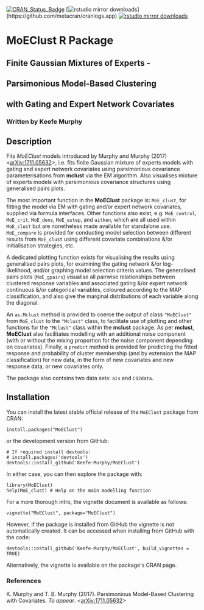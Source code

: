 [![CRAN_Status_Badge](https://www.r-pkg.org/badges/version/MoEClust)](https://cran.r-project.org/package=MoEClust)
[![rstudio mirror downloads](https://cranlogs.r-pkg.org/badges/MoEClust?)](https://github.com/metacran/cranlogs.app)
[![rstudio mirror downloads](https://cranlogs.r-pkg.org/badges/grand-total/MoEClust?color=82b4e8)](https://github.com/metacran/cranlogs.app)

# MoEClust R Package
## Finite Gaussian Mixtures of Experts - 
## Parsimonious Model-Based Clustering 
## with Gating and Expert Network Covariates
### Written by Keefe Murphy

## Description

Fits _MoEClust_ models introduced by Murphy and Murphy (2017) <[arXiv:1711.05632](https://arxiv.org/abs/1711.05632)>, i.e. fits finite Gaussian mixture of experts models with gating and expert network covariates using parsimonious covariance parameterisations from __mclust__ via the EM algorithm. Also visualises mixture of experts models with parsimonious covariance structures using generalised pairs plots.

The most important function in the __MoEClust__ package is: `MoE_clust`, for fitting the model via EM with gating and/or expert network covariates, supplied via formula interfaces. Other functions also exist, e.g. `MoE_control`, `MoE_crit`, `MoE_dens`, `MoE_estep`, and `aitken`, which are all used within `MoE_clust` but are nonetheless made available for standalone use. `MoE_compare` is provided for conducting model selection between different results from `MoE_clust` using different covariate combinations &/or initialisation strategies, etc.

A dedicated plotting function exists for visualising the results using generalised pairs plots, for examining the gating network &/or log-likelihood, and/or graphing model selection criteria values. The generalised pairs plots (`MoE_gpairs`) visualise all pairwise relationships between clustered response variables and associated gating &/or expert network continuous &/or categorical variables, coloured according to the MAP classification, and also give the marginal distributions of each variable along the diagonal.

An `as.Mclust` method is provided to coerce the output of class `"MoEClust"` from `MoE_clust` to the `"Mclust"` class, to facilitate use of plotting and other functions for the `"Mclust"` class within the __mclust__ package. As per __mclust__, __MoEClust__ also facilitates modelling with an additional noise component (with or without the mixing proportion for the noise component depending on covariates). Finally, a `predict` method is provided for predicting the fitted response and probability of cluster membership (and by extension the MAP classification) for new data, in the form of new covariates and new response data, or new covariates only.

The package also contains two data sets: `ais` and `CO2data`.

## Installation

You can install the latest stable official release of the `MoEClust` package from CRAN:

```
install.packages("MoEClust")
```

or the development version from GitHub:

```
# If required install devtools:  
# install.packages('devtools')  
devtools::install_github('Keefe-Murphy/MoEClust')
```

In either case, you can then explore the package with:

```
library(MoEClust)  
help(MoE_clust) # Help on the main modelling function
```

For a more thorough intro, the vignette document is available as follows:

```
vignette("MoEClust", package="MoEClust")
```

However, if the package is installed from GitHub the vignette is not automatically created. It can be accessed when installing from GitHub with the code:

```
devtools::install_github('Keefe-Murphy/MoEClust', build_vignettes = TRUE)
```

Alternatively, the vignette is available on the package's CRAN page.

### References
K. Murphy and T. B. Murphy (2017). Parsimonious Model-Based Clustering with Covariates. _To appear_. <[arXiv:1711.05632](https://arxiv.org/abs/1711.05632)>
